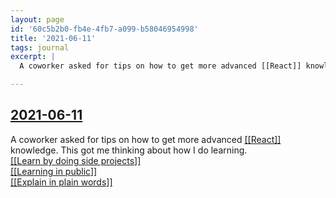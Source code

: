 ```yaml
---
layout: page
id: '60c5b2b0-fb4e-4fb7-a099-b58046954998'
title: '2021-06-11'
tags: journal
excerpt: |
  A coworker asked for tips on how to get more advanced [[React]] knowledge. This got me thinking about how I do learning.

---
```

  
<h2 class="text-3xl font-semibold mb-4"><a href="/journals/2021-06-11">2021-06-11</a></h2>

<div class="space-y-3">
<div class="element-block ml-0"><div class="flex-1">A coworker asked for tips on how to get more advanced <a class="text-teal-400 group" href="/pages/react"><span class="text-gray-500 group-hover:text-teal-500">[[</span>React<span class="text-gray-500 group-hover:text-teal-500">]]</span></a> knowledge. This got me thinking about how I do learning.</div></div>

<div class="element-block ml-4"><div class="flex-1"><a class="text-teal-400 group" href="/pages/learn-by-doing-side-projects"><span class="text-gray-500 group-hover:text-teal-500">[[</span>Learn by doing side projects<span class="text-gray-500 group-hover:text-teal-500">]]</span></a></div></div>

<div class="element-block ml-4"><div class="flex-1"><a class="text-teal-400 group" href="/pages/learning-in-public"><span class="text-gray-500 group-hover:text-teal-500">[[</span>Learning in public<span class="text-gray-500 group-hover:text-teal-500">]]</span></a></div></div>

<div class="element-block ml-4"><div class="flex-1"><a class="text-teal-400 group" href="/pages/explain-in-plain-words"><span class="text-gray-500 group-hover:text-teal-500">[[</span>Explain in plain words<span class="text-gray-500 group-hover:text-teal-500">]]</span></a></div></div>


</div>



